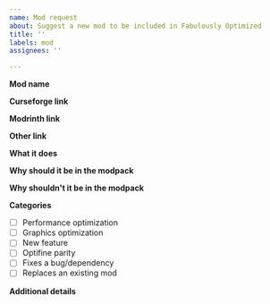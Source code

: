 ```yaml
---
name: Mod request
about: Suggest a new mod to be included in Fabulously Optimized
title: ''
labels: mod
assignees: ''

---
```


**Mod name**
<!--- Full name of the mod. -->

**Curseforge link**
<!--- Required, if you want the mod included right away. Otherwise I can still consider it if it gets posted to CF later. -->

**Modrinth link**
<!--- Optional, may become useful in the future when Modrinth adds modpack support. -->

**Other link**
<!--- Optional, e.g. GitHub link if the mod is not posted on either platform yet. -->

**What it does**
<!--- A short description of what the mod does. -->

**Why should it be in the modpack**
<!--- How can the mod benefit everyone using the modpack? -->

**Why shouldn't it be in the modpack**
<!--- Any pitfalls like no CF release, beta testing, missing APIs... -->

**Categories**
<!--- Select any that match: -->
- [ ] Performance optimization
- [ ] Graphics optimization
- [ ] New feature
- [ ] Optifine parity
- [ ] Fixes a bug/dependency
- [ ] Replaces an existing mod

**Additional details**
<!--- Anything else you want to add? -->
